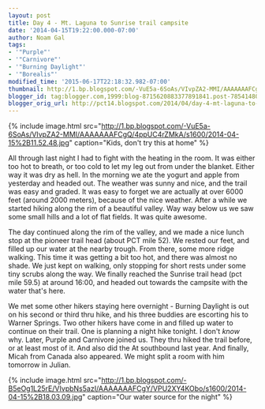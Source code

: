 ```yaml
---
layout: post
title: Day 4 - Mt. Laguna to Sunrise trail campsite
date: '2014-04-15T19:22:00.000-07:00'
author: Noam Gal
tags:
- '"Purple"'
- '"Carnivore"'
- '"Burning Daylight"'
- '"Borealis"'
modified_time: '2015-06-17T22:18:32.982-07:00'
thumbnail: http://1.bp.blogspot.com/-VuE5a-6SoAs/VIvpZA2-MMI/AAAAAAAFCgQ/4ppUC4rZMkA/s72-c/2014-04-15%2B11.52.48.jpg
blogger_id: tag:blogger.com,1999:blog-8715620883377891841.post-7854148073280820141
blogger_orig_url: http://pct14.blogspot.com/2014/04/day-4-mt-laguna-to-paradise-trail.html
---
```


{% include image.html src="http://1.bp.blogspot.com/-VuE5a-6SoAs/VIvpZA2-MMI/AAAAAAAFCgQ/4ppUC4rZMkA/s1600/2014-04-15%2B11.52.48.jpg" caption="Kids, don't try this at home" %}

All through last night I had to fight with the heating in the room. It was either too hot to breath, or too cold to let my leg out from under the blanket. Either way it was dry as hell. In the morning we ate the yogurt and apple from yesterday and headed out. The weather was sunny and nice, and the trail was easy and graded. It was easy to forget we are actually at over 6000 feet (around 2000 meters), because of the nice weather. After a while we started hiking along the rim of a beautiful valley. Way way below us we saw some small hills and a lot of flat fields. It was quite awesome.

The day continued along the rim of the valley, and we made a nice lunch stop at the pioneer trail head (about PCT mile 52). We rested our feet, and filled up our water at the nearby trough. From there, some more ridge walking. This time it was getting a bit too hot, and there was almost no shade. We just kept on walking, only stopping for short rests under some tiny scrubs along the way. We finally reached the Sunrise trail head (pct mile 59.5) at around 16:00, and headed out towards the campsite with the water that's here.

We met some other hikers staying here overnight - Burning Daylight is out on his second or third thru hike, and his three buddies are escorting his to Warner Springs. Two other hikers have come in and filled up water to continue on their trail. One is planning a night hike tonight. I don't _know_ why. Later, Purple and Carnivore joined us. They thru hiked the trail before, or at least most of it. And also did the At southbound last year. And finally, Micah from Canada also appeared. We might split a room with him tomorrow in Julian.

{% include image.html src="http://1.bp.blogspot.com/-B5eOg1L25rE/VIvpbNs5azI/AAAAAAAFCgY/VPU2XY4KObo/s1600/2014-04-15%2B18.03.09.jpg" caption="Our water source for the night" %}
